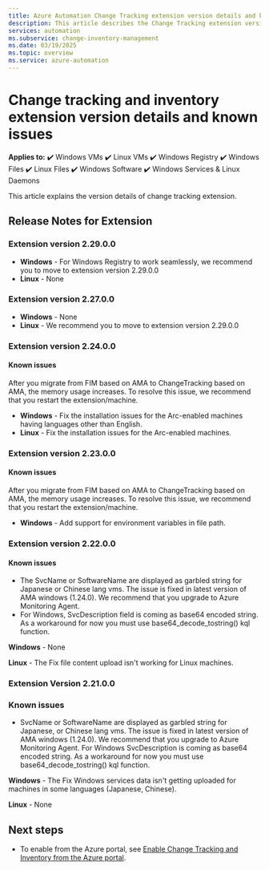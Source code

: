 ```yaml
---
title: Azure Automation Change Tracking extension version details and known issues.
description: This article describes the Change Tracking extension version details and known issues.
services: automation
ms.subservice: change-inventory-management
ms.date: 03/19/2025
ms.topic: overview
ms.service: azure-automation
---
```


# Change tracking and inventory extension version details and known issues

**Applies to:** :heavy_check_mark: Windows VMs :heavy_check_mark: Linux VMs :heavy_check_mark: Windows Registry :heavy_check_mark: Windows Files :heavy_check_mark: Linux Files :heavy_check_mark: Windows Software :heavy_check_mark: Windows Services & Linux Daemons

This article explains the version details of change tracking extension.


## Release Notes for Extension

### Extension version 2.29.0.0

- **Windows** - For Windows Registry to work seamlessly, we recommend you to move to extension version 2.29.0.0
- **Linux** - None

### Extension version 2.27.0.0

- **Windows** - None
- **Linux** - We recommend you to move to extension version 2.29.0.0

### Extension version 2.24.0.0

#### Known issues

After you migrate from FIM based on AMA to ChangeTracking based on AMA, the memory usage increases. To resolve this issue, we recommend that you restart the extension/machine.

- **Windows** - Fix the installation issues for the Arc-enabled machines having languages other than English.
- **Linux** - Fix the installation issues for the Arc-enabled machines.

### Extension version 2.23.0.0

#### Known issues

After you migrate from FIM based on AMA to ChangeTracking based on AMA, the memory usage increases. To resolve this issue, we recommend that you restart the extension/machine.

- **Windows** - Add support for environment variables in file path.


### Extension version 2.22.0.0

#### Known issues

- The SvcName or SoftwareName are displayed as garbled string for Japanese or Chinese lang vms. The issue is fixed in latest version of AMA windows (1.24.0). We recommend that you upgrade to Azure Monitoring Agent.
- For Windows, SvcDescription field is coming as base64 encoded string. As a workaround for now you must use base64_decode_tostring() kql function.

**Windows** - None

**Linux** - The Fix file content upload isn't working for Linux machines.

### Extension Version 2.21.0.0

### Known issues

- SvcName or SoftwareName are displayed as garbled string for Japanese, or Chinese lang vms. The issue is fixed in latest version of AMA windows (1.24.0). We recommend that you upgrade to Azure Monitoring Agent.
For Windows SvcDescription is coming as base64 encoded string. As a workaround for now you must use base64_decode_tostring() kql function.

**Windows** - The Fix Windows services data isn't getting uploaded for machines in some languages (Japanese, Chinese).

**Linux** - None


## Next steps

- To enable from the Azure portal, see [Enable Change Tracking and Inventory from the Azure portal](../change-tracking/enable-vms-monitoring-agent.md).
